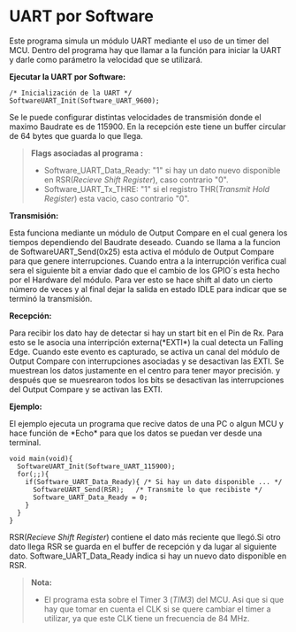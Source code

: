 UART por Software
===================

Este programa simula un módulo UART mediante el uso de un timer del MCU. Dentro del programa hay que llamar a la función para iniciar la UART y darle como parámetro la velocidad que se utilizará. </p>

**Ejecutar la UART por Software:**
```
/* Inicialización de la UART */
SoftwareUART_Init(Software_UART_9600);
```
Se le puede configurar distintas velocidades de transmisión donde el maximo Baudrate es de 115900.
En la recepción este tiene un buffer circular de 64 bytes que guarda lo que llega.</p>

> **Flags asociadas al programa :**
> - Software_UART_Data_Ready: "1" si hay un dato nuevo disponible en RSR(*Recieve Shift Register*), caso contrario "0".
> - Software_UART_Tx_THRE: "1" si el registro THR(*Transmit Hold Register*) esta vacio, caso contrario "0".
</p>

**Transmisión:**
</p>
Esta funciona mediante un módulo de Output Compare en el cual genera los tiempos dependiendo del Baudrate deseado. Cuando se llama a la funcion de SoftwareUART_Send(0x25) esta activa el módulo de Output Compare para que genere interrupciones. Cuando entra a la interrupción verifica cual sera el siguiente bit a enviar dado que el cambio de los GPIO´s esta hecho por el Hardware del módulo. Para ver esto se hace shift al dato un cierto número de veces y al final dejar la salida en estado IDLE para indicar que se terminó la transmisión.</p>

**Recepción:**
</p>
Para recibir los dato hay de detectar si hay un start bit en el Pin de Rx. Para esto se le asocia una interripción externa(*EXTI*) la cual detecta un Falling Edge. Cuando este evento es capturado, se activa un canal del módulo de Output Compare con interrupciones asociadas y se desactivan las EXTI. Se muestrean los datos justamente en el centro para tener mayor precisión. y después que se muesrearon todos los bits se desactivan las interrupciones del Output Compare y se activan las EXTI.
</p>


**Ejemplo:**
</p>
El ejemplo ejecuta un programa que recive datos de una PC o algun MCU y hace función de *Echo* para que los datos se puedan ver desde una terminal.
</p>

```
void main(void){
  SoftwareUART_Init(Software_UART_115900);
  for(;;){
    if(Software_UART_Data_Ready){ /* Si hay un dato disponible ... */
      SoftwareUART_Send(RSR);   /* Transmite lo que recibiste */
      Software_UART_Data_Ready = 0;   
    }
  }
}
```
RSR(*Recieve Shift Register*) contiene el dato más reciente que llegó.Si otro dato llega RSR se guarda en el buffer de recepción y da lugar al siguiente dato. Software_UART_Data_Ready indica si hay un nuevo dato disponible en RSR.</p>

> **Nota:**
> - El programa esta sobre el Timer 3 (*TIM3*) del MCU. Asi que si que hay que tomar en cuenta el CLK si se quere cambiar el timer a utilizar, ya que este CLK tiene un frecuencia de 84 MHz.
